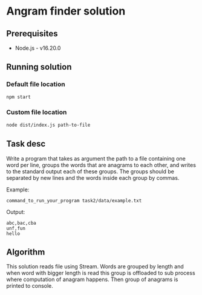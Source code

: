 # Angram finder solution
## Prerequisites
* Node.js - v16.20.0

## Running solution
### Default file location

```bash
npm start
```

### Custom file location

```bash
node dist/index.js path-to-file
```

## Task desc
Write a program that takes as argument the path to a file containing one word per line, groups the words that are anagrams to each other, and writes to the standard output each of these groups.
The groups should be separated by new lines and the words inside each group by commas.

Example:
```
command_to_run_your_program task2/data/example.txt
```

Output:
```
abc,bac,cba
unf,fun
hello
```

## Algorithm
This solution reads file using Stream. 
Words are grouped by length and when  word with bigger length is read this group is offloaded to sub process where computation of anagram happens.
Then group of anagrams is printed to console. 


